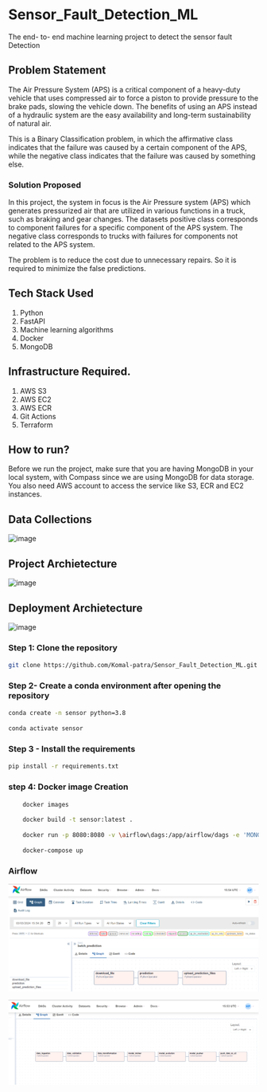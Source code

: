 # Sensor_Fault_Detection_ML
The end- to- end machine learning project to detect the sensor fault Detection

## Problem Statement
The Air Pressure System (APS) is a critical component of a heavy-duty vehicle that uses compressed air to force a piston to provide pressure to the brake pads, slowing the vehicle down. The benefits of using an APS instead of a hydraulic system are the easy availability and long-term sustainability of natural air.

This is a Binary Classification problem, in which the affirmative class indicates that the failure was caused by a certain component of the APS, while the negative class
indicates that the failure was caused by something else.

### Solution Proposed 
In this project, the system in focus is the Air Pressure system (APS) which generates pressurized air that are utilized in various functions in a truck, such as braking and gear changes. The datasets positive class corresponds to component failures for a specific component of the APS system. The negative class corresponds to trucks with failures for components not related to the APS system.

The problem is to reduce the cost due to unnecessary repairs. So it is required to minimize the false predictions.
## Tech Stack Used
1. Python 
2. FastAPI 
3. Machine learning algorithms
4. Docker
5. MongoDB

## Infrastructure Required.

1. AWS S3
2. AWS EC2
3. AWS ECR
4. Git Actions
5. Terraform

## How to run?
Before we run the project, make sure that you are having MongoDB in your local system, with Compass since we are using MongoDB for data storage. You also need AWS account to access the service like S3, ECR and EC2 instances.

## Data Collections
![image](https://user-images.githubusercontent.com/57321948/193536736-5ccff349-d1fb-486e-b920-02ad7974d089.png)


## Project Archietecture
![image](https://user-images.githubusercontent.com/57321948/193536768-ae704adc-32d9-4c6c-b234-79c152f756c5.png)


## Deployment Archietecture
![image](https://user-images.githubusercontent.com/57321948/193536973-4530fe7d-5509-4609-bfd2-cd702fc82423.png)


### Step 1: Clone the repository
```bash
git clone https://github.com/Komal-patra/Sensor_Fault_Detection_ML.git
```

### Step 2- Create a conda environment after opening the repository

```bash
conda create -n sensor python=3.8
```

```bash
conda activate sensor
```

### Step 3 - Install the requirements
```bash
pip install -r requirements.txt
```

### step 4: Docker image Creation

```bash
    docker images
```

```bash
    docker build -t sensor:latest .
```

```bash
    docker run -p 8080:8080 -v \airflow\dags:/app/airflow/dags -e 'MONGO_DB_URL=mongodb+srv://mongodb:mongodb@clusterkomalmongodb.trikl.mongodb.net/?retryWrites=true&w=majority&appName=ClusterKomalMongoDB' sensor:latest
```

```bash
    docker-compose up
```



### Airflow 

![image](https://github.com/Komal-patra/Sensor_Fault_Detection_ML/blob/1f9fb475c5a7719fb26ad5610ac73255022c0532/images/Airflow_batch_prediction.png)

![image](https://github.com/Komal-patra/Sensor_Fault_Detection_ML/blob/1f9fb475c5a7719fb26ad5610ac73255022c0532/images/Airflow_training_pipeline.png)
